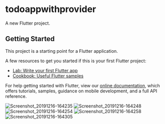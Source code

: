 # todoappwithprovider

A new Flutter project.

## Getting Started

This project is a starting point for a Flutter application.

A few resources to get you started if this is your first Flutter project:

- [Lab: Write your first Flutter app](https://flutter.dev/docs/get-started/codelab)
- [Cookbook: Useful Flutter samples](https://flutter.dev/docs/cookbook)

For help getting started with Flutter, view our
[online documentation](https://flutter.dev/docs), which offers tutorials,
samples, guidance on mobile development, and a full API reference.


![Screenshot_20191216-164235](https://user-images.githubusercontent.com/43111810/70924795-7319b000-202a-11ea-85fa-0c9b5e492e72.png)
![Screenshot_20191216-164248](https://user-images.githubusercontent.com/43111810/70924804-757c0a00-202a-11ea-84b9-6a4d28bd9546.png)
![Screenshot_20191216-164254](https://user-images.githubusercontent.com/43111810/70924807-76ad3700-202a-11ea-9070-a4ebf55926af.png)
![Screenshot_20191216-164258](https://user-images.githubusercontent.com/43111810/70924808-7745cd80-202a-11ea-8e4c-de2d43af7f56.png)
![Screenshot_20191216-164305](https://user-images.githubusercontent.com/43111810/70924810-7745cd80-202a-11ea-872f-2ae9a6598eeb.png)
